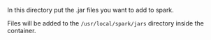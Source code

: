 In this directory put the .jar files you want to add to spark.

Files will be added to the `/usr/local/spark/jars` directory inside the container.